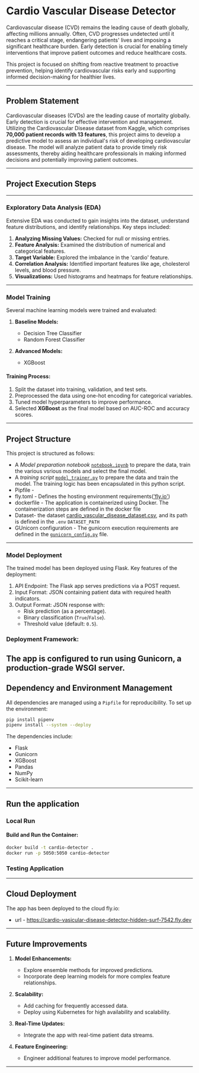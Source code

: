 # Cardio Vascular Disease Detector

Cardiovascular disease (CVD) remains the leading cause of death globally, affecting millions annually. Often, CVD progresses undetected until it reaches a critical stage, endangering patients' lives and imposing a significant healthcare burden. Early detection is crucial for enabling timely interventions that improve patient outcomes and reduce healthcare costs.

This project is focused on shifting from reactive treatment to proactive prevention, helping identify cardiovascular risks early and supporting informed decision-making for healthier lives.

---

## Problem Statement

Cardiovascular diseases (CVDs) are the leading cause of mortality globally. Early detection is crucial for effective intervention and management. Utilizing the Cardiovascular Disease dataset from Kaggle, which comprises **70,000 patient records with 13 features**, this project aims to develop a predictive model to assess an individual's risk of developing cardiovascular disease. The model will analyze patient data to provide timely risk assessments, thereby aiding healthcare professionals in making informed decisions and potentially improving patient outcomes.

---
## Project Execution Steps
___
### Exploratory Data Analysis (EDA)

Extensive EDA was conducted to gain insights into the dataset, understand feature distributions, and identify relationships. Key steps included:

1. **Analyzing Missing Values:** Checked for null or missing entries.
2. **Feature Analysis:** Examined the distribution of numerical and categorical features.
3. **Target Variable:** Explored the imbalance in the 'cardio' feature.
4. **Correlation Analysis:** Identified important features like age, cholesterol levels, and blood pressure.
5. **Visualizations:** Used histograms and heatmaps for feature relationships.

---

### Model Training

Several machine learning models were trained and evaluated:

1. **Baseline Models:**
   - Decision Tree Classifier
   - Random Forest Classifier

2. **Advanced Models:**
   - XGBoost

#### Training Process:

1. Split the dataset into training, validation, and test sets.
2. Preprocessed the data using one-hot encoding for categorical variables.
3. Tuned model hyperparameters to improve performance.
4. Selected **XGBoost** as the final model based on AUC-ROC and accuracy scores.

---

## Project Structure

This project is structured as follows:
- A *Model preparation notebook* [`notebook.ipynb`]('./notebooks/notebook.ipynb') to prepare the data, train the various vsrious models and select the final model.
- A *training script* [`model_trainer.py`]('./scripts/model_trainer.py') to prepare the data and train the model. The training logic has been encapsulated in this python script.
- Pipfile - 
- fly.toml - Defines the hosting environment requirements(['fly.io']('fly.io))
- dockerfile - The application is containerized using Docker. The containerization steps are defined in the docker file
- Dataset- the dataset [cardio_vascular_disease_dataset.csv]('./dataset/cardio_vascular_disease_dataset.csv'), and its path is defined in the `.env` `DATASET_PATH`
- GUnicorn configuration - The gunicorn execution requirements are defined in the [`gunicorn_config.py`](./config/gunicorn_config.py) file.

---
### Model Deployment

The trained model has been deployed using Flask. Key features of the deployment:

1. API Endpoint: The Flask app serves predictions via a POST request.
2. Input Format: JSON containing patient data with required health indicators.
3. Output Format: JSON response with:
   - Risk prediction (as a percentage).
   - Binary classification (`True`/`False`).
   - Threshold value (default: `0.5`).

### Deployment Framework:
The app is configured to run using **Gunicorn**, a production-grade WSGI server.
---

## Dependency and Environment Management

All dependencies are managed using a `Pipfile` for reproducibility. To set up the environment:

```bash
pip install pipenv
pipenv install --system --deploy
```

The dependencies include:
- Flask
- Gunicorn
- XGBoost
- Pandas
- NumPy
- Scikit-learn

---
## Run the application
### Local Run
#### Build and Run the Container:
```bash
docker build -t cardio-detector .
docker run -p 5050:5050 cardio-detector
```
### Testing Application
---

## Cloud Deployment

The app has been deployed to the cloud fly.io:
- url - https://cardio-vasicular-disease-detector-hidden-surf-7542.fly.dev
---

## Future Improvements

1. **Model Enhancements:**
   - Explore ensemble methods for improved predictions.
   - Incorporate deep learning models for more complex feature relationships.

2. **Scalability:**
   - Add caching for frequently accessed data.
   - Deploy using Kubernetes for high availability and scalability.

3. **Real-Time Updates:**
   - Integrate the app with real-time patient data streams.

4. **Feature Engineering:**
   - Engineer additional features to improve model performance.

---